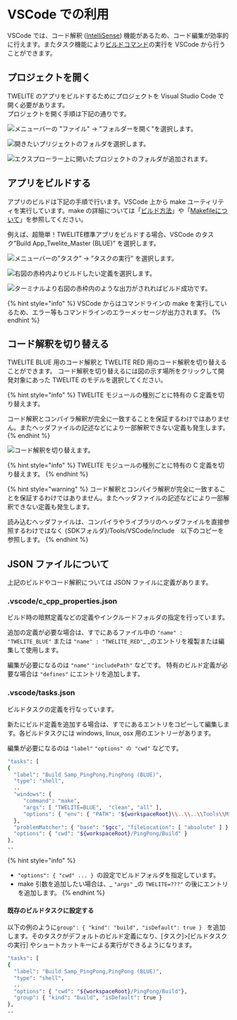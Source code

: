 # VSCode での利用

VSCode では、コード解釈 ([IntelliSense](https://code.visualstudio.com/docs/editor/intellisense)) 機能があるため、コード編集が効率的に行えます。またタスク機能により[ビルドコマンド](komandoraindenobirudo.md)の実行を VSCode から行うことができます。

## プロジェクトを開く

TWELITE のアプリをビルドするためにプロジェクトを Visual Studio Code で開く必要があります。\
プロジェクトを開く手順は下記の通りです。

![メニューバーの "ファイル" → "フォルダーを開く"を選択します。](<../.gitbook/assets/image (43).png>)

![開きたいプリジェクトのフォルダを選択します。](<../.gitbook/assets/image (44).png>)

![エクスプローラー上に開いたプロジェクトのフォルダが追加されます。](<../.gitbook/assets/image (45).png>)



## アプリをビルドする

アプリのビルドは下記の手順で行います。VSCode 上から make ユーティリティを実行しています。make の詳細については「[ビルド方法](komandoraindenobirudo.md)」や「[Makefileについて](birudonitsuite/makefile-nitsuite.md)」を参照してください。

例えば、超簡単！TWELITE標準アプリをビルドする場合、VSCode のタスク”Build App_Twelite_Master (BLUE)” を選択します。

![メニューバーの”タスク” → ”タスクの実行” を選択します。](<../.gitbook/assets/image (47).png>)

![右図の赤枠内よりビルドしたい定義を選択します。](<../.gitbook/assets/image (48).png>)

![ターミナルより右図の赤枠内のような出力がされればビルド成功です。](<../.gitbook/assets/image (49).png>)

{% hint style="info" %}
VSCode からはコマンドラインの make を実行しているため、エラー等もコマンドラインのエラーメッセージが出力されます。
{% endhint %}

## コード解釈を切り替える

TWELITE BLUE 用のコード解釈と TWELITE RED 用のコード解釈を切り替えることができます。 コード解釈を切り替えるには図の示す場所をクリックして開発対象にあった TWELITE のモデルを選択してください。

{% hint style="info" %}
TWELITE モジュールの種別ごとに特有の C 定義を切り替えます。

コード解釈とコンパイラ解釈が完全に一致することを保証するわけではありません。またヘッダファイルの記述などにより一部解釈できない定義も発生します。
{% endhint %}

![コード解釈を切り替えます。](<../.gitbook/assets/image (46).png>)

{% hint style="info" %}
TWELITE モジュールの種別ごとに特有の C 定義を切り替えます。
{% endhint %}

{% hint style="warning" %}
コード解釈とコンパイラ解釈が完全に一致することを保証するわけではありません。またヘッダファイルの記述などにより一部解釈できない定義も発生します。

読み込むヘッダファイルは、コンパイラやライブラリのヘッダファイルを直接参照するわけではなく {SDKフォルダ}/Tools/VSCode/include　以下のコピーを参照します。
{% endhint %}

## JSON ファイルについて

上記のビルドやコード解釈については JSON ファイルに定義があります。

### .vscode/c_cpp_properties.json

ビルド時の暗黙定義などの定義やインクルードフォルダの指定を行っています。

追加の定義が必要な場合は、すでにあるファイル中の `"name" : "TWELITE_BLUE"` または `"name" : "TWELITE_RED"`_ _のエントリを複製または編集して使用します。

編集が必要になるのは `"name"` `"includePath"` などです。 特有のビルド定義が必要な場合は  `"defines"` にエントリを追加します。

### .vscode/tasks.json

ビルドタスクの定義を行なっています。

新たにビルド定義を追加する場合は、すでにあるエントリをコピーして編集します。各ビルドタスクには windows, linux, osx 用のエントリーがあります。

編集が必要になるのは `"label"` `"options" の "cwd"` などです。

```bash
"tasks": [
{ 
  "label": "Build Samp_PingPong,PingPong (BLUE)",
  "type": "shell",
  ..
  "windows": {
     "command": "make",
     "args": [ "TWELITE=BLUE",  "clean", "all" ],
     "options": { "env": { "PATH": "${workspaceRoot}\\..\\..\\Tools\\MinGW\\msys\\1.0\\bin" } }
  },
  "problemMatcher": { "base": "$gcc", "fileLocation": [ "absolute" ] },
  "options": { "cwd": "${workspaceRoot}/PingPong/Build" }
},
..

```

{% hint style="info" %}
* `"options": { "cwd" ... } `の設定でビルドフォルダを指定しています。
* make 引数を追加したい場合は、_ _`"args"`_ _の `TWELITE=???"` の後にエントリを追加します。
{% endhint %}

#### 既存のビルドタスクに設定する

以下の例のように`group": { "kind": "build", "isDefault": true } `  を追加します。そのタスクがデフォルトのビルド定義になり、\[タスク]>\[ビルドタスクの実行] やショートカットキーによる実行ができるようになります。

```bash
"tasks": [
{ 
  "label": "Build Samp_PingPong,PingPong (BLUE)",
  "type": "shell",
  ..
  "options": { "cwd": "${workspaceRoot}/PingPong/Build"},
  "group": { "kind": "build", "isDefault": true }
},
..
```

